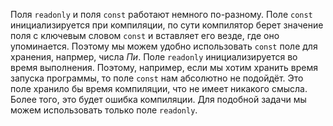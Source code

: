
Поля `readonly` и поля `const` работают немного по-разному. Поле `const` инициализируется при компиляции, по сути компилятор берет значение поля с ключевым словом `const` и вставляет его везде, где оно упоминается. Поэтому мы можем удобно использовать `const` поле для хранения, напрмер, числа *Пи*. Поле `readonly` инициализируется во время выполнения. Поэтому, например, если мы хотим хранить время запуска программы, то поле `const` нам абсолютно не подойдёт. Это поле хранило бы время компиляции, что не имеет никакого смысла. Более того, это будет ошибка компиляции. Для подобной задачи мы можем использовать только поле `readonly`.